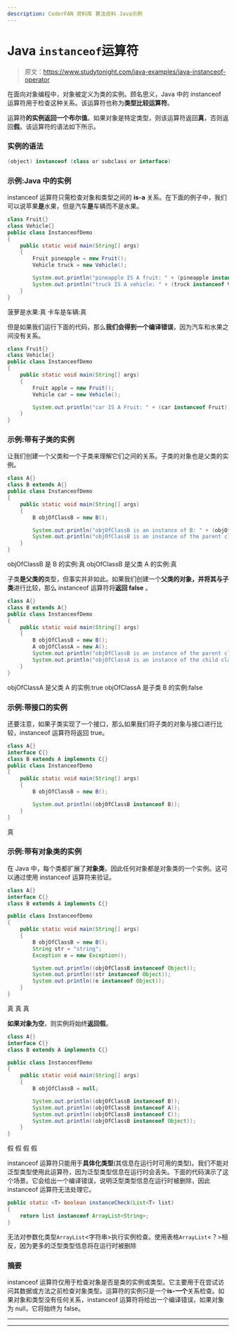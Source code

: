 ```yaml
---
description: CoderFAN 资料库 算法资料 Java示例
---
```


# Java `instanceof`运算符

> 原文：<https://www.studytonight.com/java-examples/java-instanceof-operator>

在面向对象编程中，对象被定义为类的实例。顾名思义，Java 中的 instanceof 运算符用于检查这种关系。该运算符也称为**类型比较运算符**。

运算符**的实例返回一个布尔值**。如果对象是特定类型，则该运算符返回**真**，否则返回**假**。该运算符的语法如下所示。

### 实例的语法

```java
(object) instanceof (class or subclass or interface)
```

### 示例:Java 中的实例

instanceof 运算符只需检查对象和类型之间的 **is-a** 关系。在下面的例子中，我们可以说苹果**是**水果，但是汽车**是**车辆而不是水果。

```java
class Fruit{}
class Vehicle{}
public class InstanceofDemo
{
	public static void main(String[] args)
	{
		Fruit pineapple = new Fruit();
		Vehicle truck = new Vehicle();

		System.out.println("pineapple IS A fruit: " + (pineapple instanceof Fruit));
		System.out.println("truck IS A vehicle: " + (truck instanceof Vehicle));		
	}
}
```

菠萝是水果:真
卡车是车辆:真

但是如果我们运行下面的代码，那么**我们会得到一个编译错误**，因为汽车和水果之间没有关系。

```java
class Fruit{}
class Vehicle{}
public class InstanceofDemo
{
	public static void main(String[] args)
	{
		Fruit apple = new Fruit();
		Vehicle car = new Vehicle();

		System.out.println("car IS A Fruit: " + (car instanceof Fruit));
	}
}
```

### 示例:带有子类的实例

让我们创建一个父类和一个子类来理解它们之间的关系。子类的对象也是父类的实例。

```java
class A{}
class B extends A{}
public class InstanceofDemo
{
	public static void main(String[] args)
	{
		B objOfClassB = new B();

		System.out.println("objOfClassB is an instance of B: " + (objOfClassB instanceof B));
		System.out.println("objOfClassB is an instance of the parent class A: " + (objOfClassB instanceof A));	
	}
}
```

objOfClassB 是 B 的实例:真
objOfClassB 是父类 A 的实例:真

子类**是父类的**类型，但事实并非如此。如果我们创建一个**父类的对象，并将其与子类**进行比较，那么 instanceof 运算符将**返回 false** 。

```java
class A{}
class B extends A{}
public class InstanceofDemo
{
	public static void main(String[] args)
	{
		B objOfClassB = new B();
		A objOfClassA = new A();
		System.out.println("objOfClassB is an instance of the parent class A: " + (objOfClassB instanceof A));	
		System.out.println("objOfClassA is an instance of the child class B: " + (objOfClassA instanceof B));	
	}
}
```

objOfClassA 是父类 A 的实例:true
objOfClassA 是子类 B 的实例:false

### 示例:带接口的实例

还要注意，如果子类实现了一个接口，那么如果我们将子类的对象与接口进行比较，instanceof 运算符将返回 true。

```java
class A{}
interface C{}
class B extends A implements C{}
public class InstanceofDemo
{
	public static void main(String[] args)
	{
		B objOfClassB = new B();

		System.out.println((objOfClassB instanceof B));
	}
}
```

真

### 示例:带有对象类的实例

在 Java 中，每个类都扩展了**对象类**，因此任何对象都是对象类的一个实例。这可以通过使用 instanceof 运算符来验证。

```java
class A{}
interface C{}
class B extends A implements C{}

public class InstanceofDemo
{
	public static void main(String[] args)
	{
		B objOfClassB = new B();
		String str = "string";
		Exception e = new Exception();

		System.out.println((objOfClassB instanceof Object));
		System.out.println((str instanceof Object));
		System.out.println((e instanceof Object));
	}
}
```

真
真
真

**如果对象为空**，则实例将始终**返回假**。

```java
class A{}
interface C{}
class B extends A implements C{}

public class InstanceofDemo
{
	public static void main(String[] args)
	{
		B objOfClassB = null;

		System.out.println((objOfClassB instanceof B));
		System.out.println((objOfClassB instanceof A));
		System.out.println((objOfClassB instanceof C));
		System.out.println((objOfClassB instanceof Object));
	}
}
```

假
假
假
假

instanceof 运算符只能用于**具体化类型**(其信息在运行时可用的类型)。我们不能对泛型类型使用此运算符，因为泛型类型信息在运行时会丢失。下面的代码演示了这个场景。它会给出一个编译错误，说明泛型类型信息在运行时被删除，因此 instanceof 运算符无法处理它。

```java
public static <T> boolean instanceCheck(List<T> list)
{
    return list instanceof ArrayList<String>;
}
```

无法对参数化类型`ArrayList`<字符串>执行实例检查。使用表格`ArrayList`<？>相反，因为更多的泛型类型信息将在运行时被删除

### 摘要

instanceof 运算符仅用于检查对象是否是类的实例或类型。它主要用于在尝试访问其数据或方法之前检查对象类型。运算符的实例只是一个**is-一个**关系检查。如果对象和类型没有任何关系，instanceof 运算符将给出一个编译错误，如果对象为 null，它将始终为 false。

* * *

* * *